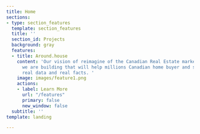 ```yaml
---
title: Home
sections:
- type: section_features
  template: section_features
  title: ''
  section_id: Projects
  background: gray
  features:
  - title: Around.house
    content: 'Our vision of reimagine of the Canadian Real Estate market. A tool that
      we are building that will help millions Canadian home buyer and seller with
      real data and real facts. '
    image: images/feature1.png
    actions:
    - label: Learn More
      url: "/features"
      primary: false
      new_window: false
  subtitle: ''
template: landing

---
```

